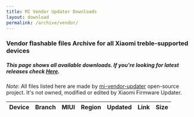 ```yaml
---
title: MI Vendor Updater Downloads
layout: download
permalink: /archive/vendor/
---
```


### Vendor flashable files Archive for all Xiaomi treble-supported devices
##### This page shows all available downloads. If you're looking for latest releases check [Here](/vendor/).


*Note*: All files listed here are made by [mi-vendor-updater](https://github.com/TryHardDood/mi-vendor-updater) open-source project. It's not owned, modified or edited by Xiaomi Firmware Updater.

<div class="table-responsive-md" id="table-wrapper">
<table id="vendor" class="compact table table-striped table-hover table-sm">
    <thead class="thead-dark">
        <tr>
            <th>Device</th>
            <th>Branch</th>
            <th>MIUI</th>
            <th>Region</th>
            <th>Updated</th>
            <th>Link</th>
            <th>Size</th>
        </tr>
    </thead>
    <script>loadVendorDownloads('', 'full')</script>
</table>
</div>
